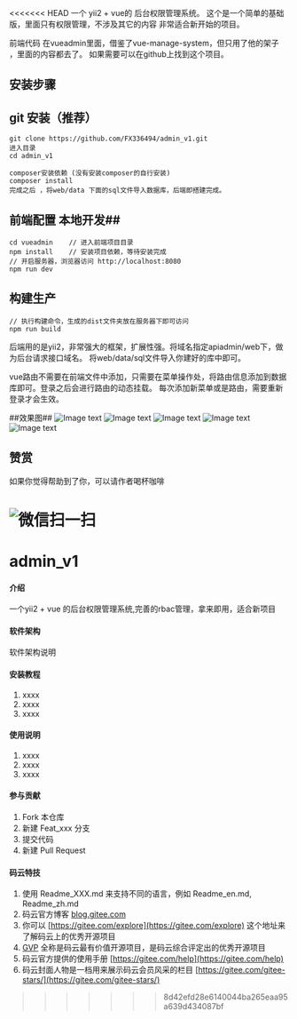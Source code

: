<<<<<<< HEAD
一个 yii2 + vue的 后台权限管理系统。
这个是一个简单的基础版，里面只有权限管理，不涉及其它的内容
非常适合新开始的项目。

前端代码 在vueadmin里面，借鉴了vue-manage-system，但只用了他的架子 ，里面的内容都去了。
如果需要可以在github上找到这个项目。

## 安装步骤 ##

## git 安装（推荐） ##
	
	git clone https://github.com/FX336494/admin_v1.git
	进入目录
	cd admin_v1

	composer安装依赖 (没有安装composer的自行安装)
	composer install
	完成之后 ，将web/data 下面的sql文件导入数据库，后端即搭建完成。

## 前端配置 本地开发##

    cd vueadmin    // 进入前端项目目录
    npm install    // 安装项目依赖，等待安装完成
    // 开启服务器，浏览器访问 http://localhost:8080
    npm run dev

## 构建生产 ##

    // 执行构建命令，生成的dist文件夹放在服务器下即可访问
    npm run build    


后端用的是yii2，非常强大的框架，扩展性强。将域名指定apiadmin/web下，做为后台请求接口域名。
将web/data/sql文件导入你建好的库中即可。

vue路由不需要在前端文件中添加，只需要在菜单操作处，将路由信息添加到数据库即可。登录之后会进行路由的动态挂载。
每次添加新菜单或是路由，需要重新登录才会生效。

##效果图##
![Image text](https://raw.githubusercontent.com/FX336494/admin_v1/master/apiadmin/web/data/1.png)
![Image text](https://raw.githubusercontent.com/FX336494/admin_v1/master/apiadmin/web/data/2.png)
![Image text](https://raw.githubusercontent.com/FX336494/admin_v1/master/apiadmin/web/data/3.png)
![Image text](https://raw.githubusercontent.com/FX336494/admin_v1/master/apiadmin/web/data/4.png)
![Image text](https://raw.githubusercontent.com/FX336494/admin_v1/master/apiadmin/web/data/5.png)

## 赞赏
如果你觉得帮助到了你，可以请作者喝杯咖啡

![微信扫一扫](https://raw.githubusercontent.com/FX336494/admin_v1/master/apiadmin/web/data/6.png)
=======
# admin_v1

#### 介绍
一个yii2 + vue 的后台权限管理系统,完善的rbac管理，拿来即用，适合新项目

#### 软件架构
软件架构说明


#### 安装教程

1. xxxx
2. xxxx
3. xxxx

#### 使用说明

1. xxxx
2. xxxx
3. xxxx

#### 参与贡献

1. Fork 本仓库
2. 新建 Feat_xxx 分支
3. 提交代码
4. 新建 Pull Request


#### 码云特技

1. 使用 Readme\_XXX.md 来支持不同的语言，例如 Readme\_en.md, Readme\_zh.md
2. 码云官方博客 [blog.gitee.com](https://blog.gitee.com)
3. 你可以 [https://gitee.com/explore](https://gitee.com/explore) 这个地址来了解码云上的优秀开源项目
4. [GVP](https://gitee.com/gvp) 全称是码云最有价值开源项目，是码云综合评定出的优秀开源项目
5. 码云官方提供的使用手册 [https://gitee.com/help](https://gitee.com/help)
6. 码云封面人物是一档用来展示码云会员风采的栏目 [https://gitee.com/gitee-stars/](https://gitee.com/gitee-stars/)
>>>>>>> 8d42efd28e6140044ba265eaa95a639d434087bf
